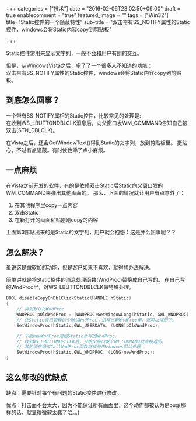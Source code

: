 +++
categories = ["技术"]
date = "2016-02-06T23:02:50+09:00"
draft = true
enablecomment = "true"
featured_image = ""
tags = ["Win32"]
title="Static控件的一个隐蔽特性"
sub-title = "双击带有SS_NOTIFY属性的Static控件，windows会将Static内容copy到剪贴板"

+++

Static控件常用来显示文字列，一般不会和用户有别的交互。

但是，从WindowsVista之后，多了了一个很多人不知道的功能：<br>双击带有SS_NOTIFY属性的Static控件，windows会将Static内容copy到剪贴板。

<!--more-->
## 到底怎么回事？
一个带有SS_NOTIFY属相的Static控件，比较常见的处理是:<br>在收到WS_LBUTTONDBLCLK消息后，向父窗口发WM_COMMAND告知自己被双击(STN_DBLCLK)。

在Vista之后，还会GetWindowText()得到Static的文字列，放到剪贴板里。
挺贴心，不过有点隐蔽。有时候也添了点小麻烦。

## 一点麻烦
在Vista之前开发的软件，有的是依赖双击Static后Static向父窗口发的WM_COMMAND来弹出其他画面的。
那么，下面的情况就让用户有点意外了：

1. 在其他程序里copy一点内容
2. 双击Static
3. 在新打开的画面粘贴刚刚copy的内容

上面第3部贴出来的是Static的文字列，用户就会抱怨：这是肿么回事呢？？

## 怎么解决？
虽说这是微软加的功能，但是客户如果不喜欢，就得想办法解决。

简单讲就是将Static控件的消息处理函数(WndProc)替换成自己写的。
在自己写的WndProc里，对WS_LBUTTONDBLCLK做特殊处理。

~~~cpp
BOOL disableCopyOnDblClickStatic(HANDLE hStatic)
{
	// 得到默认的WndProc
	WNDPROC pOldWndProc = (WNDPROC)GetWindowLong(hStatic, GWL_WNDPROC);
	// 让Static自己管理这个默认WndProc：这样在新WndProc里，就可以得到了。
	SetWindowProc(hStatic,GWL_USERDATA, (LONG)pOldWndProc);

	// 下面newWndProc是给Static新写的WndProc，
	// 收到WS_LBUTTONDBLCLK后，只给父窗口发个WM_COMMAND就直接返回。
	// 其他消息通过CallWndProc函数继续使用windows默认处理
	SetWindowProc(hStatic,GWL_WNDPROC, (LONG)newWndProc);
}
~~~

## 这么修改的优缺点
缺点：需要针对每个有问题的Static控件进行修改。

优点：打击面不会太大，因为不能保证所有画面里，这个动作都被认为是bug(那样的话，就显得微软太蠢了哈。。)